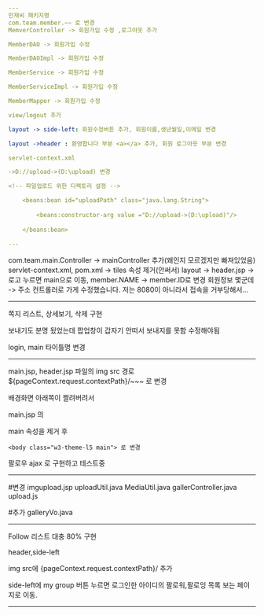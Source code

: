 ```yaml
---
민재씨 패키지명 
com.team.member.~~ 로 변경
MemverController -> 회원가입 수정 ,로그아웃 추가

MemberDAO -> 회원가입 수정

MemberDAOImpl -> 회원가입 수정

MemberService -> 회원가입 수정

MemberServiceImpl -> 회원가입 수정

MemberMapper -> 회원가입 수정

view/logout 추가

layout -> side-left: 회원수정버튼 추가, 회원이름,생년월일,이메일 변경

layout ->header : 환영합니다 부분 <a></a> 추가, 회원 로그아웃 부분 변경

servlet-context.xml  

->D://upload->(D:\upload) 변경

<!-- 파일업로드 위한 디렉토리 설정 -->

	<beans:bean id="uploadPath" class="java.lang.String">
	
		<beans:constructor-arg value ="D://upload->(D:\upload)"/>
		
	</beans:bean> 
	
---
```

com.team.main.Controller -> mainController 추가(왜인지 모르겠지만 빠져있었음)
servlet-context.xml, pom.xml -> tiles 속성 제거(안써서)
layout -> header.jsp -> 로고 누르면 main으로 이동, member.NAME -> member.ID로 변경
회원정보 몇군데 -> 주소 컨트롤러로 가게 수정했습니다. 
저는 8080이 아니라서 접속을 거부당해서...

-------------------------------
쪽지 리스트, 상세보기, 삭제 구현 

보내기도 분명 됬었는데 팝업창이 갑자기 안떠서 보내지를 못함 수정해야됨

login, main 타이틀명 변경

---

main.jsp, header.jsp 파일의  img src 경로 ${pageContext.request.contextPath}/~~~ 로 변경

배경화면 아래쪽이 짤려버려서 

main.jsp 의 <div class="main"> main 속성을 제거 후 

	<body class="w3-theme-l5 main"> 로 변경

팔로우 ajax 로 구현하고 테스트중

---

#변경
imgupload.jsp
uploadUtil.java
MediaUtil.java
gallerController.java
upload.js

#추가
galleryVo.java

---

Follow 리스트 대충 80% 구현

header,side-left

img src에 {pageContext.request.contextPath}/ 추가

side-left에 my group 버튼 누르면 로그인한 아이디의 팔로워,팔로잉 목록 보는 페이지로 이동.

---
